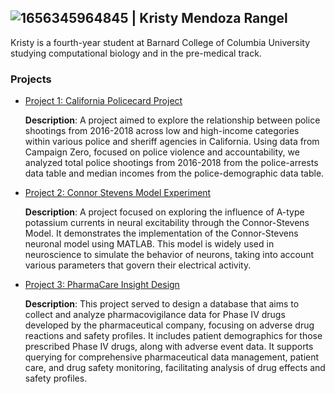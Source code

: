 ## ![1656345964845](https://github.com/user-attachments/assets/a63fae4d-0439-4a6d-b0f2-953b8d8eabf1) | Kristy Mendoza Rangel

Kristy is a fourth-year student at Barnard College of Columbia University studying computational biology and in the pre-medical track.

### Projects

- [Project 1: California Policecard Project](california-policecard-project.md)
  
  **Description**: A project aimed to explore the relationship between police shootings from 2016-2018 across low and high-income categories within various police and sheriff agencies in         California. Using data from Campaign Zero, focused on police violence and accountability, we analyzed total police shootings from 2016-2018 from the police-arrests data table and median    incomes from the police-demographic data table.

- [Project 2: Connor Stevens Model Experiment](connor-stevens-model-experiment.md)
  
  **Description**: A project focused on exploring the influence of A-type potassium currents in neural excitability through the Connor-Stevens Model. It demonstrates the implementation of the    Connor-Stevens neuronal model using MATLAB. This model is widely used in neuroscience to simulate the behavior of neurons, taking into account various parameters that govern their          electrical activity.


- [Project 3: PharmaCare Insight Design](PharmaCare-Insight-design.md)
  
  **Description**: This project served to design a database that aims to collect and analyze pharmacovigilance data for Phase IV drugs developed by the pharmaceutical company, focusing on        adverse drug reactions and safety profiles. It includes patient demographics for those prescribed Phase IV drugs, along with adverse event data. It supports querying for comprehensive      pharmaceutical data management, patient care, and drug safety monitoring, facilitating analysis of drug effects and safety profiles.
